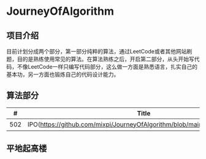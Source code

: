 # JourneyOfAlgorithm
## 项目介绍
目前计划分成两个部分，第一部分纯粹的算法，通过LeetCode或者其他网站刷题，目的是熟练使用常见的算法。在算法熟练之后，开启第二部分，从头开始写代码，不像LeetCode一样只编写代码部分，这么做一方面是熟悉语言，扎实自己的基本功，另一方面也锻炼自己的代码设计能力。
## 算法部分
|  #  |      Title       | Difficulty  | Tag                  
|-----|----------------|-------------|-------------
|502|IPO(https://github.com/mixpi/JourneyOfAlgorithm/blob/main/LeetCode/502.md)|困难|无
## 平地起高楼
